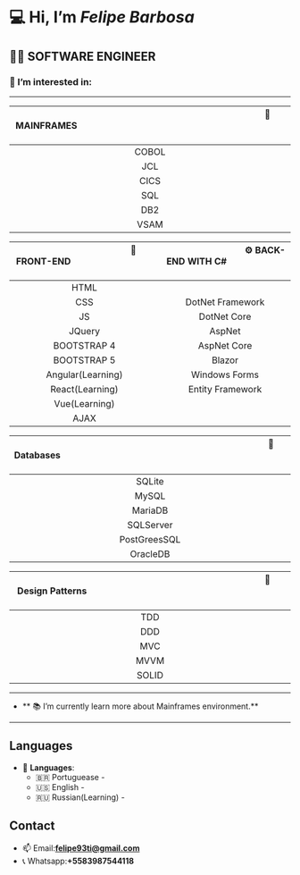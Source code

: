 :computer: Hi, I’m *Felipe Barbosa*
===================================
:man_technologist: SOFTWARE ENGINEER
-----------------------------------
### 👀 I’m interested in:
-----------------------------------

 |&ensp; &ensp; &ensp; &ensp;  &ensp; &ensp; &ensp; &ensp; &ensp;&ensp; &ensp; &ensp; &ensp; &ensp;&ensp; &ensp; &ensp; &ensp; &ensp;&ensp; &ensp; &ensp; &ensp; &ensp;&ensp; &ensp; &ensp; &ensp; &ensp; &ensp; &ensp; &ensp; &ensp; &ensp;&ensp; &ensp; :office: **MAINFRAMES** &ensp; &ensp; &ensp; &ensp; &ensp; &ensp;&ensp; &ensp; &ensp; &ensp; &ensp;&ensp; &ensp; &ensp; &ensp; &ensp;&ensp; &ensp; &ensp; &ensp; &ensp;&ensp; &ensp; &ensp; &ensp; &ensp;&ensp;  &ensp;&ensp;  &ensp;&ensp;  &ensp;&ensp;  &ensp;&ensp; &ensp; &ensp; |
 |:---:|
 |     COBOL  |
 |     JCL    |
 |     CICS   |
 |     SQL      |
 |     DB2      |
 |     VSAM     |
    
 | &ensp; &ensp; &ensp; &ensp; &ensp; &ensp; &ensp;&ensp; &ensp; &ensp; &ensp; &ensp;&ensp; &ensp; &ensp;    :art: **FRONT-END**  &ensp;  &ensp;&ensp; &ensp; &ensp; &ensp;&ensp; &ensp; &ensp; &ensp; &ensp;&ensp; &ensp; &ensp; &ensp; &ensp;|  &ensp;  &ensp; &ensp; &ensp; &ensp;&ensp; &ensp; &ensp; &ensp; &ensp;  &ensp; &ensp; :gear: **BACK-END WITH C#**  &ensp; &ensp; &ensp;&ensp; &ensp; &ensp; &ensp; &ensp;&ensp; &ensp;  &ensp; &ensp; &ensp;|
 |:---:| :---:|
 | HTML                 |                              |
 | CSS                  | DotNet Framework             |
 | JS                   | DotNet Core                  |
 | JQuery               | AspNet                       |
 | BOOTSTRAP 4          | AspNet Core                  |
 | BOOTSTRAP 5          | Blazor                       |
 | Angular(Learning)    | Windows Forms                |
 | React(Learning)      | Entity Framework             |
 | Vue(Learning)        |                              |
 | AJAX                 |                              |


 

| &ensp;  &ensp; &ensp; &ensp;  &ensp; &ensp; &ensp; &ensp; &ensp;&ensp;  &ensp; &ensp; &ensp;&ensp; &ensp; &ensp; &ensp; &ensp;&ensp; &ensp; &ensp; &ensp; &ensp;&ensp; &ensp; &ensp; &ensp; &ensp; &ensp; &ensp; &ensp; &ensp; &ensp;&ensp; &ensp; &ensp; &ensp; :floppy_disk: **Databases**  &ensp; &ensp; &ensp; &ensp; &ensp; &ensp;&ensp; &ensp; &ensp; &ensp; &ensp;&ensp; &ensp; &ensp; &ensp; &ensp;&ensp; &ensp; &ensp; &ensp; &ensp;&ensp; &ensp; &ensp; &ensp; &ensp;&ensp;  &ensp;&ensp;  &ensp;&ensp;  &ensp;&ensp;  &ensp;&ensp; &ensp; &ensp; &ensp;  &ensp; |
|:---:|
|    SQLite                    |
|    MySQL                     |
|    MariaDB                   |
|    SQLServer                 |
|    PostGreesSQL              |
|    OracleDB                  |
      
| &ensp;  &ensp; &ensp;  &ensp; &ensp; &ensp; &ensp; &ensp;&ensp;  &ensp; &ensp; &ensp;&ensp; &ensp; &ensp; &ensp; &ensp;&ensp; &ensp; &ensp; &ensp; &ensp;&ensp; &ensp; &ensp; &ensp; &ensp; &ensp; &ensp; &ensp; &ensp; &ensp;&ensp; &ensp; &ensp; &ensp; :triangular_ruler: **Design Patterns**  &ensp; &ensp; &ensp; &ensp; &ensp; &ensp;&ensp; &ensp; &ensp; &ensp; &ensp;&ensp; &ensp; &ensp; &ensp; &ensp;&ensp; &ensp; &ensp; &ensp; &ensp;&ensp; &ensp; &ensp; &ensp; &ensp;&ensp;  &ensp;&ensp;  &ensp;&ensp;  &ensp;&ensp;  &ensp;&ensp; &ensp;  &ensp;| 
|:---:|
|       TDD          |
|       DDD          |
|       MVC          |       
|       MVVM         |
|       SOLID        |
      
 
------------------------------------------------------------------------------------------------

     
- ** :books: I’m currently learn more about Mainframes environment.**


------------------------------------------------------------------------------------------------




Languages
------------------------------------------------------------------------------------------------

-  :speech_balloon: **Languages**:
    * :brazil: Portuguease -
    * :us: English -
    * :ru: Russian(Learning) -
 


Contact
------------------------------------------------------------------------------------------------
  
- 📫 Email:**felipe93ti@gmail.com**
- 📞 Whatsapp:**+5583987544118**
